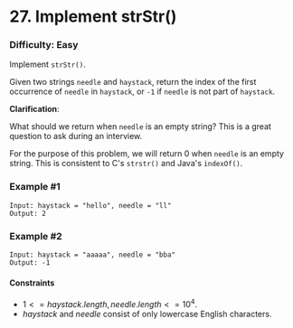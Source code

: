 # 27. Implement strStr()
### Difficulty: Easy

Implement `strStr()`.

Given two strings `needle` and `haystack`, return the index of the first occurrence of `needle` in `haystack`, or `-1` if `needle` is not part of `haystack`.

**Clarification**:

What should we return when `needle` is an empty string? This is a great question to ask during an interview.

For the purpose of this problem, we will return 0 when `needle` is an empty string. This is consistent to C's `strstr()` and Java's `indexOf()`.

### Example #1

```
Input: haystack = "hello", needle = "ll"
Output: 2
```

### Example #2

```
Input: haystack = "aaaaa", needle = "bba"
Output: -1
```

#### Constraints

- $1 <= haystack.length, needle.length <= 10^4$.
- $haystack$ and $needle$ consist of only lowercase English characters.